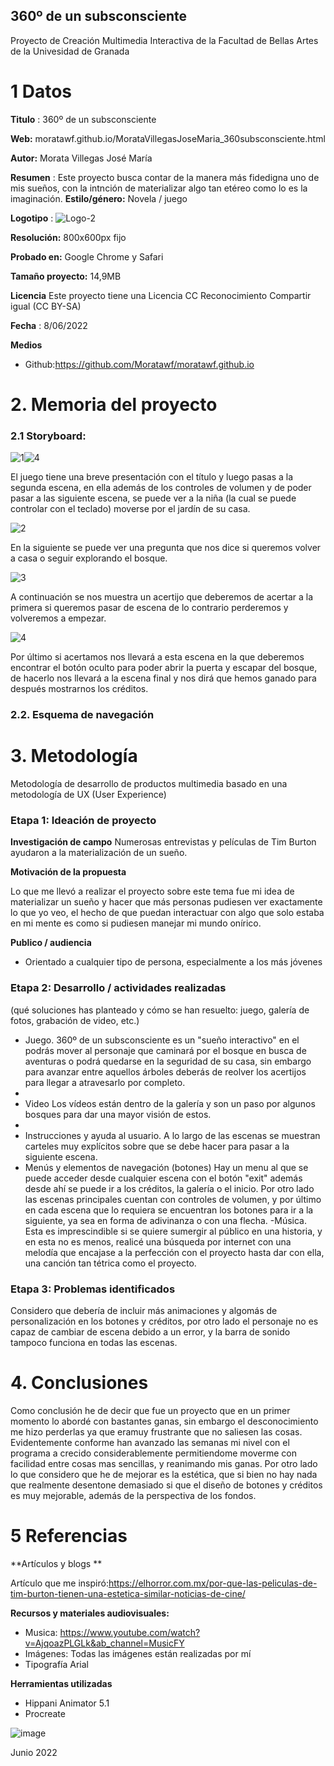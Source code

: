 ## 360º de un subsconsciente

Proyecto de Creación Multimedia Interactiva de la  Facultad de Bellas Artes de la Univesidad de Granada



# 1 Datos 




**Titulo** : 360º de un subsconsciente

**Web:** moratawf.github.io/MorataVillegasJoseMaria_360subsconsciente.html

**Autor:**  Morata Villegas José María

**Resumen** : Este proyecto busca contar de la manera más fidedigna uno de mis sueños, con la intnción de materializar algo tan etéreo como lo es la imaginación.
**Estilo/género:**  Novela / juego 

**Logotipo** : 
![Logo-2](https://user-images.githubusercontent.com/107134001/172685054-99ed7950-0526-4021-8fc7-762aa554ee9b.png)



**Resolución:** 800x600px fijo

**Probado en:**   Google Chrome y Safari

**Tamaño proyecto:** 14,9MB 

**Licencia** Este proyecto tiene una Licencia CC Reconocimiento Compartir igual (CC BY-SA)

**Fecha** : 8/06/2022

**Medios** 

- Github:https://github.com/Moratawf/moratawf.github.io





# 2. Memoria del proyecto 

### 2.1 Storyboard: 

![1](https://user-images.githubusercontent.com/107134001/172691896-b1170461-c4de-4b44-b90a-4fe03e3bafab.jpeg)![4](https://user-images.githubusercontent.com/107134001/172691902-f5357a28-b227-4b0b-9183-fc2a01f1e5d0.jpeg)

El juego tiene una breve presentación con el título y luego pasas a la segunda escena, en ella además de los controles de volumen y de poder pasar a las siguiente escena, se puede ver a la niña (la cual se puede controlar con el teclado) moverse por el jardín de su casa.

![2](https://user-images.githubusercontent.com/107134001/172691928-3996ac6d-e275-4dd7-9cac-95c61a0f01c9.jpeg)

En la siguiente se puede ver una pregunta que nos dice si queremos volver a casa o seguir explorando el bosque.

![3](https://user-images.githubusercontent.com/107134001/172691946-1f536455-8933-41f2-b051-15d2c5241050.jpeg)

A continuación se nos muestra un acertijo que deberemos de acertar a la primera si queremos pasar de escena de lo contrario perderemos y volveremos a empezar. 

![4](https://user-images.githubusercontent.com/107134001/172691964-0f3331a8-c887-4f4b-8205-b2b8fab75941.jpeg)

Por último si acertamos nos llevará a esta escena en la que deberemos encontrar el botón oculto para poder abrir la puerta y escapar del bosque, de hacerlo nos llevará a la escena final y nos dirá que hemos ganado para después mostrarnos los créditos.


### 2.2. Esquema de navegación 









# 3. Metodología

Metodología de desarrollo de productos multimedia basado en una metodología de UX (User Experience)



### Etapa 1: Ideación de proyecto

**Investigación de campo** 
Numerosas entrevistas y películas de Tim Burton ayudaron a la materialización de un sueño.



**Motivación de la propuesta** 

Lo que me llevó a realizar el proyecto sobre este tema fue mi idea de materializar un sueño y hacer que más personas pudiesen ver exactamente lo que yo veo, el hecho de que puedan interactuar con algo que solo estaba en mi mente es como si pudiesen manejar mi mundo onírico.



**Publico / audiencia**

- Orientado a cualquier tipo de persona, especialmente a los más jóvenes





### Etapa 2: Desarrollo / actividades realizadas

(qué soluciones has planteado y cómo se han resuelto: juego, galería de fotos, grabación de video, etc.)

- Juego. 360º de un subsconsciente es un "sueño interactivo" en el podrás mover al personaje que caminará por el bosque en busca de aventuras o podrá quedarse en la seguridad de su casa, sin embargo para avanzar entre aquellos árboles deberás de reolver los acertijos para llegar a atravesarlo por completo.
- 
- Video Los vídeos están dentro de la galería y son un paso por algunos bosques para dar una mayor visión de estos.
- 
- Instrucciones y ayuda al usuario. A lo largo de las escenas se muestran carteles muy explícitos sobre que se debe hacer para pasar a la siguiente escena.
- Menús y elementos de navegación (botones) Hay un menu al que se puede acceder desde cualquier escena con el botón "exit" además desde ahí se puede ir a los créditos, la galería o el inicio. Por otro lado las escenas principales cuentan con controles de volumen, y por último en cada escena que lo requiera se encuentran los botones para ir a la siguiente, ya sea en forma de adivinanza o con una flecha.
 -Música. Esta es imprescindible si se quiere sumergir al público en una historia, y en esta no es menos, realicé una búsqueda por internet con una melodía que encajase a la perfección con el proyecto hasta dar con ella, una canción tan tétrica como el proyecto.


### Etapa 3: Problemas identificados

Considero que debería de incluir más animaciones y algomás de personalización en los botones y créditos, por otro lado el personaje no es capaz de cambiar de escena debido a un error, y la barra de sonido tampoco funciona en todas las escenas.



# 4. Conclusiones 

Como conclusión he de decir que fue un proyecto que en un primer momento lo abordé con bastantes ganas, sin embargo el desconocimiento me hizo perderlas ya que eramuy frustrante que no saliesen las cosas. Evidentemente conforme han avanzado las semanas mi nivel con el programa a crecido considerablemente permitiendome moverme con facilidad entre cosas mas sencillas, y reanimando mis ganas. Por otro lado lo que considero que he de mejorar es la estética, que si bien no hay nada que realmente desentone demasiado si que el diseño de botones y créditos es muy mejorable, además de la perspectiva de los fondos.







# 5 Referencias 

**Artículos y blogs ** 

Artículo que me inspiró:https://elhorror.com.mx/por-que-las-peliculas-de-tim-burton-tienen-una-estetica-similar-noticias-de-cine/

**Recursos y materiales audiovisuales:**

* Musica:  https://www.youtube.com/watch?v=AjqoazPLGLk&ab_channel=MusicFY
* Imágenes: Todas las imágenes están realizadas por mí
* Tipografía Arial

**Herramientas utilizadas**

- Hippani Animator 5.1
- Procreate



![image](https://user-images.githubusercontent.com/107134001/172683934-e6fb63aa-7a0f-4cd9-8756-eda28161941d.png)



Junio 2022
